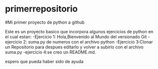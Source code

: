 # primerrepositorio
#Mi primer proyecto de python a github 

Este es un proyecto basico que incorpora algunos ejercicios de python en el cual estan:
-Ejercicio 1: Hola,Bienvenido al Mundo del versionado Git
-ejercicio 2: suma.py de numeros con el archivo python 
-Ejercicio 3:Clonar un Repositorio para despues editarlo y volver a subirlo con el archivo suma.py
-ejercicio 4:se creo un README.md.

espero que pueda haber sido de ayuda 
